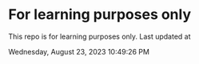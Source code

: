 # For learning purposes only
This repo is for learning purposes only.
Last updated at

Wednesday, August 23, 2023 10:49:26 PM

